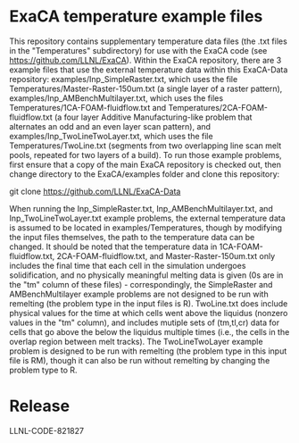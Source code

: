 # ExaCA temperature example files
This repository contains supplementary temperature data files (the .txt files in the "Temperatures" subdirectory) for use with the ExaCA code (see https://github.com/LLNL/ExaCA). Within the ExaCA repository, there are 3 example files that use the external temperature data within this ExaCA-Data repository: examples/Inp_SimpleRaster.txt, which uses the file Temperatures/Master-Raster-150um.txt (a single layer of a raster pattern), examples/Inp_AMBenchMultilayer.txt, which uses the files Temperatures/1CA-FOAM-fluidflow.txt and Temperatures/2CA-FOAM-fluidflow.txt (a four layer Additive Manufacturing-like problem that alternates an odd and an even layer scan pattern), and examples/Inp_TwoLineTwoLayer.txt, which uses the file Temperatures/TwoLine.txt (segments from two overlapping line scan melt pools, repeated for two layers of a build).
To run those example problems, first ensure that a copy of the main ExaCA repository is checked out, then change directory to the ExaCA/examples folder and clone this repository:

git clone https://github.com/LLNL/ExaCA-Data

When running the Inp_SimpleRaster.txt, Inp_AMBenchMultilayer.txt, and Inp_TwoLineTwoLayer.txt example problems, the external temperature data is assumed to be located in examples/Temperatures, though by modifying the input files themselves, the path to the temperature data can be changed. It should be noted that the temperature data in 1CA-FOAM-fluidflow.txt, 2CA-FOAM-fluidflow.txt, and Master-Raster-150um.txt only includes the final time that each cell in the simulation undergoes solidification, and no physically meaningful melting data is given (0s are in the "tm" column of these files) - correspondingly, the SimpleRaster and AMBenchMultilayer example problems are not designed to be run with remelting (the problem type in the input files is R). TwoLine.txt does include physical values for the time at which cells went above the liquidus (nonzero values in the "tm" column), and includes mutiple sets of (tm,tl,cr) data for cells that go above the below the liquidus multiple times (i.e., the cells in the overlap region between melt tracks). The TwoLineTwoLayer example problem is designed to be run with remelting (the problem type in this input file is RM), though it can also be run without remelting by changing the problem type to R.

# Release

LLNL-CODE-821827
